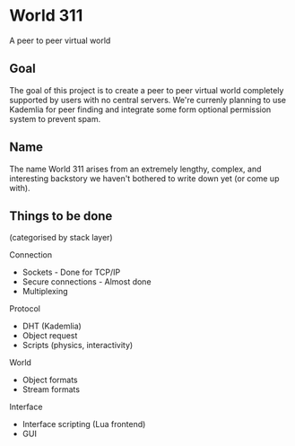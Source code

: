 # World 311
A peer to peer virtual world

## Goal
The goal of this project is to create a peer to peer virtual world completely supported by users with no central servers.
We're currenly planning to use Kademlia for peer finding and integrate some form optional permission system to prevent spam.

## Name
The name World 311 arises from an extremely lengthy, complex, and interesting backstory we haven't bothered to write down yet (or come up with).

## Things to be done
(categorised by stack layer)

Connection
- Sockets - Done for TCP/IP
- Secure connections - Almost done
- Multiplexing

Protocol
- DHT (Kademlia)
- Object request
- Scripts (physics, interactivity)

World
- Object formats
- Stream formats

Interface
- Interface scripting (Lua frontend)
- GUI
